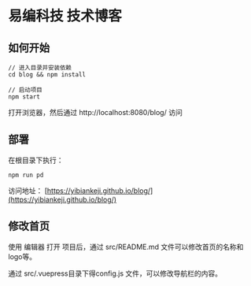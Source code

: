 # 易编科技 技术博客

## 如何开始
```
// 进入目录并安装依赖
cd blog && npm install

// 启动项目
npm start
```
打开浏览器，然后通过 http://localhost:8080/blog/ 访问

## 部署
在根目录下执行：
```
npm run pd
```
访问地址：
[https://yibiankeji.github.io/blog/](https://yibiankeji.github.io/blog/)

## 修改首页
使用 编辑器 打开 项目后，通过 src/README.md 文件可以修改首页的名称和logo等。

通过 src/.vuepress目录下得config.js 文件，可以修改导航栏的内容。

